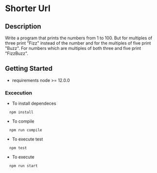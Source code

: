# Shorter Url

  ## Description

  Write a program that prints the numbers from 1 to 100. 
  But for multiples of three print "Fizz" instead of the number 
  and for the multiples of five print "Buzz". 
  For numbers which are multiples of both three and five print "FizzBuzz".


## Getting Started

* requirements
node >= 12.0.0

### Excecution

* To install dependeces
```
  npm install

```

* To compile
```
  npm run compile

```

* To execute test
```
  npm test

```

* To execute
```
  npm run start

```